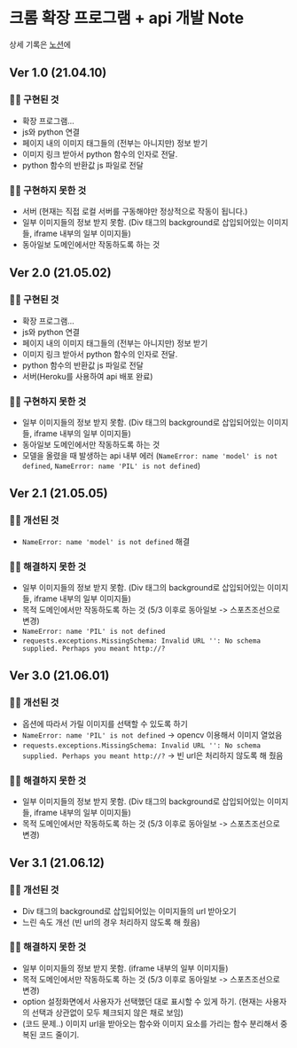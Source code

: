 # 크롬 확장 프로그램 + api 개발 Note

상세 기록은 [노션](https://www.notion.so/Web-Note-c69169ca89a942b2881b4305bb1b9edd)에

## Ver 1.0 (21.04.10)

### 🙆‍♀️ 구현된 것

- 확장 프로그램...
- js와 python 연결
- 페이지 내의 이미지 태그들의 (전부는 아니지만) 정보 받기
- 이미지 링크 받아서 python 함수의 인자로 전달.
- python 함수의 반환값 js 파일로 전달

### 🙅‍♀️ 구현하지 못한 것

- 서버 (현재는 직접 로컬 서버를 구동해야만 정상적으로 작동이 됩니다.)
- 일부 이미지들의 정보 받지 못함. (Div 태그의 background로 삽입되어있는 이미지들, iframe 내부의 일부 이미지들)
- 동아일보 도메인에서만 작동하도록 하는 것

## Ver 2.0 (21.05.02)

### 🙆‍♀️ 구현된 것

- 확장 프로그램...
- js와 python 연결
- 페이지 내의 이미지 태그들의 (전부는 아니지만) 정보 받기
- 이미지 링크 받아서 python 함수의 인자로 전달.
- python 함수의 반환값 js 파일로 전달
- 서버(Heroku를 사용하여 api 배포 완료)

### 🙅‍♀️ 구현하지 못한 것

- 일부 이미지들의 정보 받지 못함. (Div 태그의 background로 삽입되어있는 이미지들, iframe 내부의 일부 이미지들)
- 동아일보 도메인에서만 작동하도록 하는 것
- 모델을 올렸을 때 발생하는 api 내부 에러 (`NameError: name 'model' is not defined`, `NameError: name 'PIL' is not defined`)

## Ver 2.1 (21.05.05)

### 🙆‍♀️ 개선된 것

- `NameError: name 'model' is not defined` 해결

### 🙅‍♀️ 해결하지 못한 것

- 일부 이미지들의 정보 받지 못함. (Div 태그의 background로 삽입되어있는 이미지들, iframe 내부의 일부 이미지들)
- 목적 도메인에서만 작동하도록 하는 것 (5/3 이후로 동아일보 -> 스포츠조선으로 변경)
- `NameError: name 'PIL' is not defined`
- `requests.exceptions.MissingSchema: Invalid URL '': No schema supplied. Perhaps you meant http://?`

## Ver 3.0 (21.06.01)

### 🙆‍♀️ 개선된 것

- 옵션에 따라서 가릴 이미지를 선택할 수 있도록 하기
- `NameError: name 'PIL' is not defined` -> opencv 이용해서 이미지 열었음
- `requests.exceptions.MissingSchema: Invalid URL '': No schema supplied. Perhaps you meant http://?` -> 빈 url은 처리하지 않도록 해 줬음

### 🙅‍♀️ 해결하지 못한 것

- 일부 이미지들의 정보 받지 못함. (Div 태그의 background로 삽입되어있는 이미지들, iframe 내부의 일부 이미지들)
- 목적 도메인에서만 작동하도록 하는 것 (5/3 이후로 동아일보 -> 스포츠조선으로 변경)

## Ver 3.1 (21.06.12)

### 🙆‍♀️ 개선된 것

- Div 태그의 background로 삽입되어있는 이미지들의 url 받아오기
- 느린 속도 개선 (빈 url의 경우 처리하지 않도록 해 줬음)

### 🙅‍♀️ 해결하지 못한 것

- 일부 이미지들의 정보 받지 못함. (iframe 내부의 일부 이미지들)
- 목적 도메인에서만 작동하도록 하는 것 (5/3 이후로 동아일보 -> 스포츠조선으로 변경)
- option 설정화면에서 사용자가 선택했던 대로 표시할 수 있게 하기. (현재는 사용자의 선택과 상관없이 모두 체크되지 않은 채로 보임)
- (코드 문제..) 이미지 url을 받아오는 함수와 이미지 요소를 가리는 함수 분리해서 중복된 코드 줄이기.
